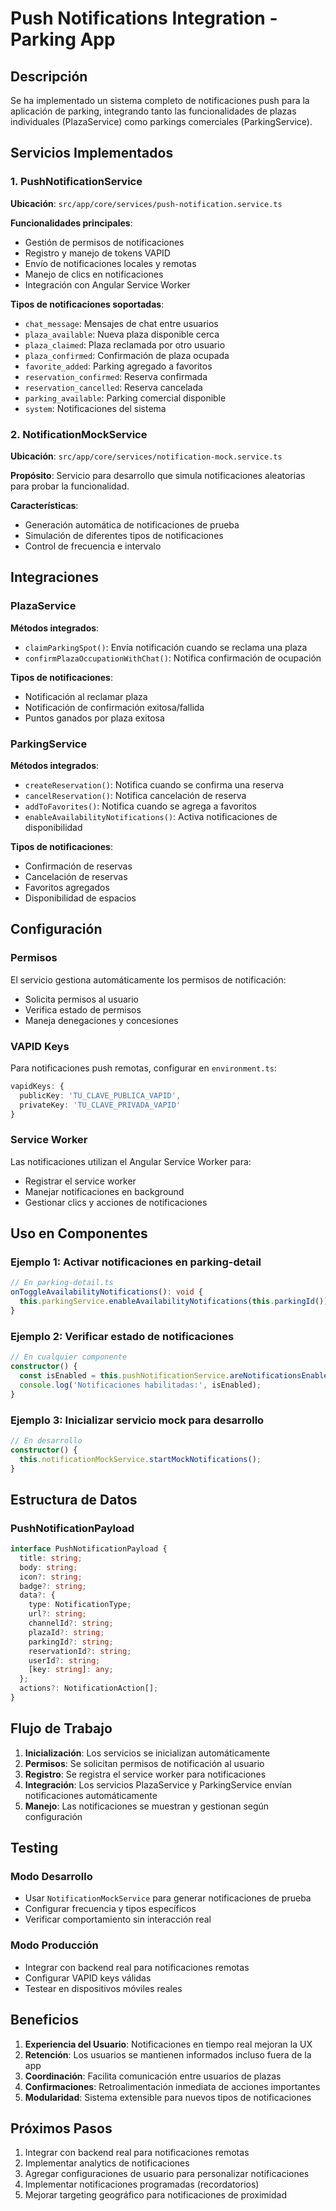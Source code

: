 # Push Notifications Integration - Parking App

## Descripción
Se ha implementado un sistema completo de notificaciones push para la aplicación de parking, integrando tanto las funcionalidades de plazas individuales (PlazaService) como parkings comerciales (ParkingService).

## Servicios Implementados

### 1. PushNotificationService
**Ubicación**: `src/app/core/services/push-notification.service.ts`

**Funcionalidades principales**:
- Gestión de permisos de notificaciones
- Registro y manejo de tokens VAPID
- Envío de notificaciones locales y remotas
- Manejo de clics en notificaciones
- Integración con Angular Service Worker

**Tipos de notificaciones soportadas**:
- `chat_message`: Mensajes de chat entre usuarios
- `plaza_available`: Nueva plaza disponible cerca
- `plaza_claimed`: Plaza reclamada por otro usuario
- `plaza_confirmed`: Confirmación de plaza ocupada
- `favorite_added`: Parking agregado a favoritos
- `reservation_confirmed`: Reserva confirmada
- `reservation_cancelled`: Reserva cancelada
- `parking_available`: Parking comercial disponible
- `system`: Notificaciones del sistema

### 2. NotificationMockService
**Ubicación**: `src/app/core/services/notification-mock.service.ts`

**Propósito**: Servicio para desarrollo que simula notificaciones aleatorias para probar la funcionalidad.

**Características**:
- Generación automática de notificaciones de prueba
- Simulación de diferentes tipos de notificaciones
- Control de frecuencia e intervalo

## Integraciones

### PlazaService
**Métodos integrados**:
- `claimParkingSpot()`: Envía notificación cuando se reclama una plaza
- `confirmPlazaOccupationWithChat()`: Notifica confirmación de ocupación

**Tipos de notificaciones**:
- Notificación al reclamar plaza
- Notificación de confirmación exitosa/fallida
- Puntos ganados por plaza exitosa

### ParkingService  
**Métodos integrados**:
- `createReservation()`: Notifica cuando se confirma una reserva
- `cancelReservation()`: Notifica cancelación de reserva
- `addToFavorites()`: Notifica cuando se agrega a favoritos
- `enableAvailabilityNotifications()`: Activa notificaciones de disponibilidad

**Tipos de notificaciones**:
- Confirmación de reservas
- Cancelación de reservas
- Favoritos agregados
- Disponibilidad de espacios

## Configuración

### Permisos
El servicio gestiona automáticamente los permisos de notificación:
- Solicita permisos al usuario
- Verifica estado de permisos
- Maneja denegaciones y concesiones

### VAPID Keys
Para notificaciones push remotas, configurar en `environment.ts`:
```typescript
vapidKeys: {
  publicKey: 'TU_CLAVE_PUBLICA_VAPID',
  privateKey: 'TU_CLAVE_PRIVADA_VAPID'
}
```

### Service Worker
Las notificaciones utilizan el Angular Service Worker para:
- Registrar el service worker
- Manejar notificaciones en background
- Gestionar clics y acciones de notificaciones

## Uso en Componentes

### Ejemplo 1: Activar notificaciones en parking-detail
```typescript
// En parking-detail.ts
onToggleAvailabilityNotifications(): void {
  this.parkingService.enableAvailabilityNotifications(this.parkingId());
}
```

### Ejemplo 2: Verificar estado de notificaciones
```typescript
// En cualquier componente
constructor() {
  const isEnabled = this.pushNotificationService.areNotificationsEnabled();
  console.log('Notificaciones habilitadas:', isEnabled);
}
```

### Ejemplo 3: Inicializar servicio mock para desarrollo
```typescript
// En desarrollo
constructor() {
  this.notificationMockService.startMockNotifications();
}
```

## Estructura de Datos

### PushNotificationPayload
```typescript
interface PushNotificationPayload {
  title: string;
  body: string;
  icon?: string;
  badge?: string;
  data?: {
    type: NotificationType;
    url?: string;
    channelId?: string;
    plazaId?: string;
    parkingId?: string;
    reservationId?: string;
    userId?: string;
    [key: string]: any;
  };
  actions?: NotificationAction[];
}
```

## Flujo de Trabajo

1. **Inicialización**: Los servicios se inicializan automáticamente
2. **Permisos**: Se solicitan permisos de notificación al usuario
3. **Registro**: Se registra el service worker para notificaciones
4. **Integración**: Los servicios PlazaService y ParkingService envían notificaciones automáticamente
5. **Manejo**: Las notificaciones se muestran y gestionan según configuración

## Testing

### Modo Desarrollo
- Usar `NotificationMockService` para generar notificaciones de prueba
- Configurar frecuencia y tipos específicos
- Verificar comportamiento sin interacción real

### Modo Producción
- Integrar con backend real para notificaciones remotas
- Configurar VAPID keys válidas
- Testear en dispositivos móviles reales

## Beneficios

1. **Experiencia del Usuario**: Notificaciones en tiempo real mejoran la UX
2. **Retención**: Los usuarios se mantienen informados incluso fuera de la app
3. **Coordinación**: Facilita comunicación entre usuarios de plazas
4. **Confirmaciones**: Retroalimentación inmediata de acciones importantes
5. **Modularidad**: Sistema extensible para nuevos tipos de notificaciones

## Próximos Pasos

1. Integrar con backend real para notificaciones remotas
2. Implementar analytics de notificaciones
3. Agregar configuraciones de usuario para personalizar notificaciones
4. Implementar notificaciones programadas (recordatorios)
5. Mejorar targeting geográfico para notificaciones de proximidad
